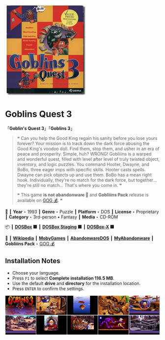 ![](Thumbnail.png "application-thumbnail")

# Goblins Quest 3

「**Goblin's Quest 3**」「**Goblins 3**」

> ❝ Can you help the Good King regain his sanity before you lose yours forever? Your mission is to track down the dark force abusing the Good King's voodoo doll. Find them, stop them, and usher in an era of peace and prosperity. Simple, huh? WRONG! Gobliiins is a warped and wonderful quest, filled with level after level of truly twisted object, inventory, and logic puzzles. You command Hooter, Dwayne, and BoBo, three eager imps with specific skills. Hooter casts spells. Dwayne can pick objects up and use them. BoBo has a mean right hook. Individually, they're no match for the dark force, but together... they're still no match... That's where you come in. ❞
>
> ❝ This game **is not abandonware 🚫** and **Gobliiins Pack** release is available on [GOG 💰](https://www.gog.com/en/game/gobliiins_pack). ❞
>

📌 ┃ **Year** ‣ 1993 ┃ **Genre** ‣ Puzzle ┃ **Platform** ‣ DOS ┃ **License** ‣ Proprietary ┃ **Category** ‣ 3rd-person • Fantasy ┃ **Media** ‣ CD-ROM 

📦 ┃ **[DOSBox](https://www.dosbox.com/) 🟩** ┃ **[DOSBox Staging](https://dosbox-staging.github.io/) 🟩** ┃ **[DOSBox-X](https://dosbox-x.com/) 🟩** 

📎 ┃ **[Wikipedia](https://en.wikipedia.org/wiki/Gobliiins#Goblins_Quest_3_(1993))** ┃ **[MobyGames](https://www.mobygames.com/game/2870/goblins-quest-3/)** ┃ **[AbandonwareDOS](https://www.abandonwaredos.com/abandonware-game.php?abandonware=Goblins+3&gid=2244)** ┃ **[MyAbandonware](https://www.myabandonware.com/game/goblins-quest-3-1zc)** ┃ **Gobliiins Pack** ‣ [GOG 💰](https://www.gog.com/en/game/gobliiins_pack) 

## Installation Notes
- Choose your language.
- Press `F1` to select **Complete installation 116.5 MB**.
- Use the default **drive** and **directory** for the installation location.
- Press `ENTER` to confirm the settings.

![](Montage.png "Goblins Quest 3")

